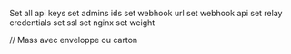 Set all api keys
set admins ids 
set webhook url
set webhook api
set relay credentials
set ssl
set nginx
set weight

// Mass avec enveloppe ou carton